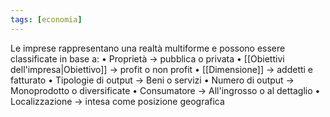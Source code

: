 ```yaml
---
tags: [economia]
---
```

Le imprese rappresentano una realtà multiforme e possono essere classificate in base a:
	• Proprietà -> pubblica o privata
	• [[Obiettivi dell'impresa|Obiettivo]] -> profit o non profit 
	• [[Dimensione]] -> addetti e fatturato
	• Tipologie di output -> Beni o servizi
	• Numero di output -> Monoprodotto o diversificate
	• Consumatore -> All'ingrosso o al dettaglio
	• Localizzazione -> intesa come posizione geografica